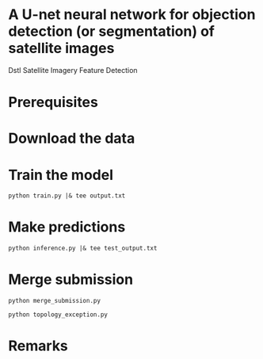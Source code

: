 # A U-net neural network for objection detection (or segmentation) of satellite images
Dstl Satellite Imagery Feature Detection
# Prerequisites

# Download the data

# Train the model
```
python train.py |& tee output.txt
```

# Make predictions
```
python inference.py |& tee test_output.txt
```

# Merge submission
```
python merge_submission.py
```

```
python topology_exception.py
```

# Remarks
